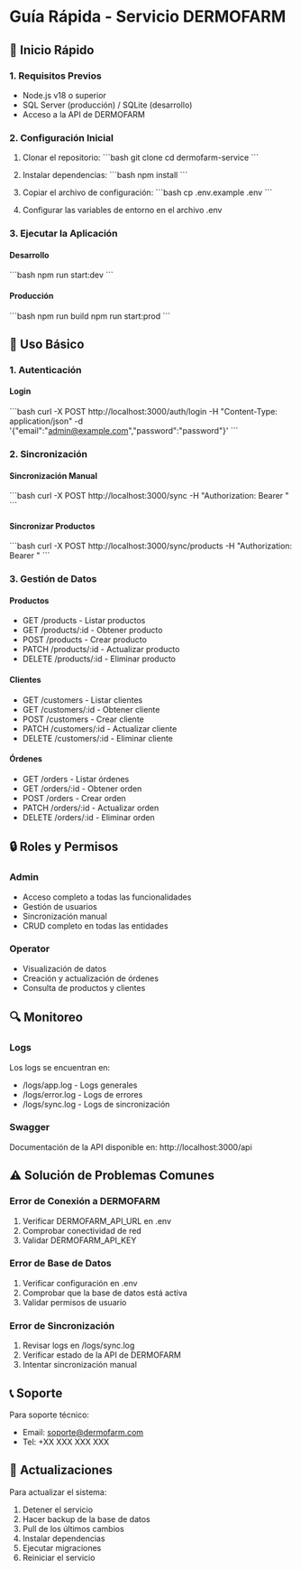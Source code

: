 # Guía Rápida - Servicio DERMOFARM

## 🚀 Inicio Rápido

### 1. Requisitos Previos
- Node.js v18 o superior
- SQL Server (producción) / SQLite (desarrollo)
- Acceso a la API de DERMOFARM

### 2. Configuración Inicial

1. Clonar el repositorio:
\`\`\`bash
git clone <repositorio>
cd dermofarm-service
\`\`\`

2. Instalar dependencias:
\`\`\`bash
npm install
\`\`\`

3. Copiar el archivo de configuración:
\`\`\`bash
cp .env.example .env
\`\`\`

4. Configurar las variables de entorno en el archivo .env

### 3. Ejecutar la Aplicación

#### Desarrollo
\`\`\`bash
npm run start:dev
\`\`\`

#### Producción
\`\`\`bash
npm run build
npm run start:prod
\`\`\`

## 📘 Uso Básico

### 1. Autenticación

#### Login
\`\`\`bash
curl -X POST http://localhost:3000/auth/login -H "Content-Type: application/json" -d '{"email":"admin@example.com","password":"password"}'
\`\`\`

### 2. Sincronización

#### Sincronización Manual
\`\`\`bash
curl -X POST http://localhost:3000/sync -H "Authorization: Bearer <token>"
\`\`\`

#### Sincronizar Productos
\`\`\`bash
curl -X POST http://localhost:3000/sync/products -H "Authorization: Bearer <token>"
\`\`\`

### 3. Gestión de Datos

#### Productos
- GET /products - Listar productos
- GET /products/:id - Obtener producto
- POST /products - Crear producto
- PATCH /products/:id - Actualizar producto
- DELETE /products/:id - Eliminar producto

#### Clientes
- GET /customers - Listar clientes
- GET /customers/:id - Obtener cliente
- POST /customers - Crear cliente
- PATCH /customers/:id - Actualizar cliente
- DELETE /customers/:id - Eliminar cliente

#### Órdenes
- GET /orders - Listar órdenes
- GET /orders/:id - Obtener orden
- POST /orders - Crear orden
- PATCH /orders/:id - Actualizar orden
- DELETE /orders/:id - Eliminar orden

## 🔒 Roles y Permisos

### Admin
- Acceso completo a todas las funcionalidades
- Gestión de usuarios
- Sincronización manual
- CRUD completo en todas las entidades

### Operator
- Visualización de datos
- Creación y actualización de órdenes
- Consulta de productos y clientes

## 🔍 Monitoreo

### Logs
Los logs se encuentran en:
- /logs/app.log - Logs generales
- /logs/error.log - Logs de errores
- /logs/sync.log - Logs de sincronización

### Swagger
Documentación de la API disponible en:
http://localhost:3000/api

## ⚠️ Solución de Problemas Comunes

### Error de Conexión a DERMOFARM
1. Verificar DERMOFARM_API_URL en .env
2. Comprobar conectividad de red
3. Validar DERMOFARM_API_KEY

### Error de Base de Datos
1. Verificar configuración en .env
2. Comprobar que la base de datos está activa
3. Validar permisos de usuario

### Error de Sincronización
1. Revisar logs en /logs/sync.log
2. Verificar estado de la API de DERMOFARM
3. Intentar sincronización manual

## 📞 Soporte

Para soporte técnico:
- Email: soporte@dermofarm.com
- Tel: +XX XXX XXX XXX

## 🔄 Actualizaciones

Para actualizar el sistema:
1. Detener el servicio
2. Hacer backup de la base de datos
3. Pull de los últimos cambios
4. Instalar dependencias
5. Ejecutar migraciones
6. Reiniciar el servicio
